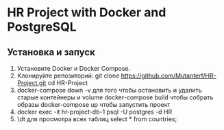 # HR Project with Docker and PostgreSQL

## Установка и запуск
1. Установите Docker и Docker Compose.
2. Клонируйте репозиторий:
   git clone https://github.com/Mutanterf/HR-Project.git
   cd HR-Project
3. docker-compose down -v для того чтобы остановить и удалить старые контейнеры и volume
   docker-compose build  чтобы собрать образы
   docker-compose up  чтобы запустить проект
4. docker exec -it hr-project-db-1 psql -U postgres -d HR 
5. \dt для просмотра всех таблиц
   select * from countries;
